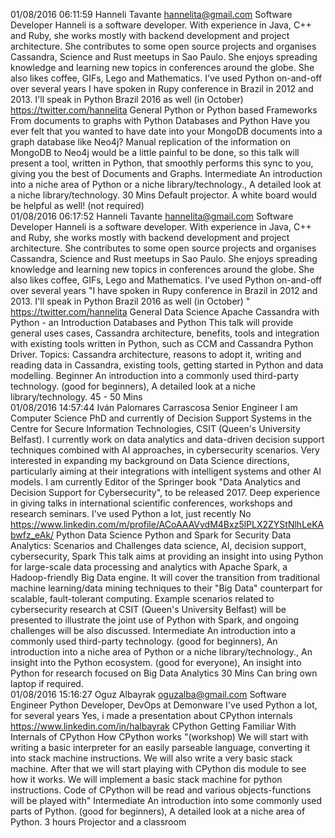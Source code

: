 01/08/2016 06:11:59	Hanneli Tavante	hannelita@gmail.com	Software Developer	Hanneli is a software developer. With experience in Java, C++ and Ruby, she works mostly with backend development and project architecture.  She contributes to some open source projects and organises Cassandra, Science and Rust meetups in Sao Paulo. She enjoys spreading knowledge and learning new topics in conferences around the globe. She also likes coffee, GIFs, Lego and Mathematics.	I've used Python on-and-off over several years	I have spoken in Rupy conference in Brazil in 2012 and 2013. I'll speak in Python Brazil 2016 as well (in October) 	https://twitter.com/hannelita	General Python or Python based Frameworks	From documents to graphs with Python	Databases and Python	Have you ever felt that you wanted to have date into your MongoDB documents into a graph database like Neo4j? Manual replication of the information on MongoDB to Neo4j would be a little painful to be done, so this talk will present a tool, written in Python, that smoothly performs this sync to you, giving you the best of Documents and Graphs.	Intermediate	An introduction into a niche area of Python or a niche library/technology., A detailed look at a niche library/technology.	30 Mins		Default projector. A white board would be helpful as well! (not required) 									
01/08/2016 06:17:52	Hanneli Tavante	hannelita@gmail.com	Software Developer	Hanneli is a software developer. With experience in Java, C++ and Ruby, she works mostly with backend development and project architecture.  She contributes to some open source projects and organises Cassandra, Science and Rust meetups in Sao Paulo. She enjoys spreading knowledge and learning new topics in conferences around the globe. She also likes coffee, GIFs, Lego and Mathematics.	I've used Python on-and-off over several years	"I have spoken in Rupy conference in Brazil in 2012 and 2013. I'll speak in Python Brazil 2016 as well (in October) 
"	https://twitter.com/hannelita	General Data Science	Apache Cassandra with Python - an Introduction	Databases and Python	This talk will provide general uses cases, Cassandra architecture, benefits, tools and integration with existing tools written in Python, such as CCM and Cassandra Python Driver. Topics: Cassandra architecture, reasons to adopt it, writing and reading data in Cassandra, existing tools, getting started in Python and data modelling.	Beginner	An introduction into a commonly used third-party technology. (good for beginners), A detailed look at a niche library/technology.	45 - 50 Mins											
01/08/2016 14:57:44	Iván	Palomares Carrascosa	Senior Engineer	I am Computer Science PhD and currently of Decision Support Systems in the Centre for Secure Information Technologies, CSIT (Queen's University Belfast). I currently work on data analytics and data-driven decision support techniques combined with AI approaches, in cybersecurity scenarios. Very interested in expanding my background on Data Science directions, particularly aiming at their integrations with intelligent systems and other AI models. I am currently Editor of the Springer book "Data Analytics and Decision Support for Cybersecurity", to be released 2017. Deep experience in giving talks in international scientific conferences, workshops and research seminars.	I've used Python a lot, just recently	No	https://www.linkedin.com/m/profile/ACoAAAVvdM4Bxz5lPLX2ZYStNlhLeKAbwfz_eAk/	Python Data Science	Python and Spark for Security Data Analytics: Scenarios and Challenges	data science, AI, decision support, cybersecurity, Spark	This talk aims at providing an insight into using Python for large-scale data processing and analytics with Apache Spark, a Hadoop-friendly Big Data engine. It will cover the transition from traditional machine learning/data mining techniques to their "Big Data" counterpart for scalable, fault-tolerant computing. Example scenarios related to cybersecurity research at CSIT (Queen's University Belfast) will be presented to illustrate the joint use of Python with Spark, and ongoing challenges will be also discussed.	Intermediate	An introduction into a commonly used third-party technology. (good for beginners), An introduction into a niche area of Python or a niche library/technology., An insight into the Python ecosystem. (good for everyone), An insight into Python for research focused on Big Data Analytics	30 Mins		Can bring own laptop if required.									
01/08/2016 15:16:27	Oguz Albayrak	oguzalba@gmail.com	Software Engineer	Python Developer, DevOps at Demonware	I've used Python a lot, for several years	Yes, i made a presentation about CPython internals	https://www.linkedin.com/in/halbayrak	CPython	Getting Familiar With Internals of CPython	How CPython works	"(workshop)
We will start with writing a basic interpreter for an easily parseable language, converting it into stack machine instructions. We will also write a very basic stack machine. After that we will start playing with CPython dis module to see how it works. We will implement a basic stack machine for python instructions. Code of CPython will be read and various objects-functions will be played with"	Intermediate	An introduction into some commonly used parts of Python. (good for beginners), A detailed look at a niche area of Python.	3 hours		Projector and a classroom									
